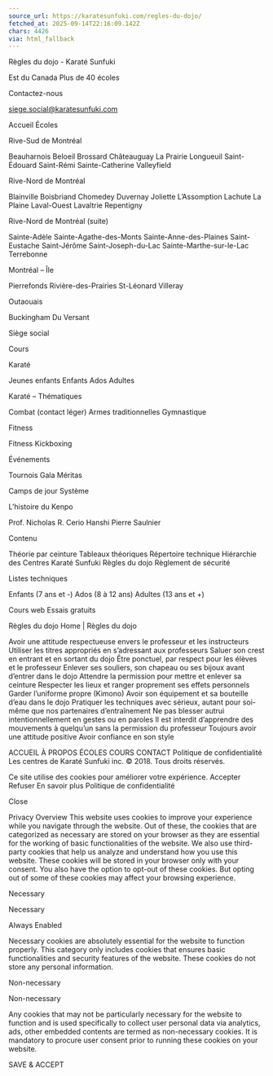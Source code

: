 ```yaml
---
source_url: https://karatesunfuki.com/regles-du-dojo/
fetched_at: 2025-09-14T22:16:09.142Z
chars: 4426
via: html_fallback
---
```

Règles du dojo - Karat&eacute; Sunfuki 
 
 
 
 
 
 
 
 
 
 
 
 
 
 
 
 

 
 
 
 
 
 
 
 
 
 
 
 
 
 
 
 
 
 
 
 
 
 
 
 
 
 
 
 
 
 
 
 
 
 
 
 
 
 
 
 
 
 
 
 
 
 
 
 
 
 
 
 
 
 
 
 

 
 
 
 
 
 
   
 
 
 
 
 
 
 
 
 
 
 

 
 
 Est du Canada 
 Plus de 40 écoles 
 
 
 
 
 Contactez-nous 
 
siege.social@karatesunfuki.com 
 
 Accueil 
 Écoles 
 
 
 Rive-Sud de Montréal 
 
 Beauharnois 
 Beloeil 
 Brossard 
 Châteauguay 
 La Prairie 
 Longueuil 
 Saint-Édouard 
 Saint-Rémi 
 Sainte-Catherine 
 Valleyfield 
 
 
 Rive-Nord de Montréal 
 
 Blainville 
 Boisbriand 
 Chomedey 
 Duvernay 
 Joliette 
 L’Assomption 
 Lachute 
 La Plaine 
 Laval-Ouest 
 Lavaltrie 
 Repentigny 
 
 
 Rive-Nord de Montréal (suite) 
 
 Sainte-Adèle 
 Sainte-Agathe-des-Monts 
 Sainte-Anne-des-Plaines 
 Saint-Eustache 
 Saint-Jérôme 
 Saint-Joseph-du-Lac 
 Sainte-Marthe-sur-le-Lac 
 Terrebonne 
 
 
 Montréal &#8211; Île 
 
 Pierrefonds 
 Rivière-des-Prairies 
 St-Léonard 
 Villeray 
 
 
 Outaouais 
 
 Buckingham 
 Du Versant 
 
 
 

 
 Siège social 
 
 
 
 Cours 
 
 
 Karaté 
 
 Jeunes enfants 
 Enfants 
 Ados 
 Adultes 
 
 
 Karaté &#8211; Thématiques 
 
 Combat (contact léger) 
 Armes traditionnelles 
 Gymnastique 
 
 
 Fitness 
 
 Fitness Kickboxing 
 
 
 
 
 
 Événements 
 
 Tournois 
 Gala Méritas 
 
 
 Camps de jour 
 Système 
 
 
 L&rsquo;histoire du Kenpo 
 
 Prof. Nicholas R. Cerio 
 Hanshi Pierre Saulnier 
 
 
 Contenu 
 
 Théorie par ceinture 
 Tableaux théoriques 
 Répertoire technique 
 Hiérarchie des Centres Karaté Sunfuki 
 Règles du dojo 
 Règlement de sécurité 
 
 
 

 
 Listes techniques 
 
 Enfants (7 ans et -) 
 Ados (8 à 12 ans) 
 Adultes (13 ans et +) 
 
 
 
 
 
 Cours web 
 Essais gratuits 
 

 
 
 
 
 
 
 Règles du dojo Home 
 | 
 Règles du dojo 
 
 

 
 
 
 
 
 
 
 
 
 Avoir une attitude respectueuse envers le professeur et les instructeurs 
 Utiliser les titres appropriés en s&rsquo;adressant aux professeurs 
 Saluer son crest en entrant et en sortant du dojo 
 Être ponctuel, par respect pour les élèves et le professeur 
 Enlever ses souliers, son chapeau ou ses bijoux avant d&rsquo;entrer dans le dojo 
 Attendre la permission pour mettre et enlever sa ceinture 
 Respecter les lieux et ranger proprement ses effets personnels 
 Garder l’uniforme propre (Kimono) 
 Avoir son équipement et sa bouteille d&rsquo;eau dans le dojo 
 Pratiquer les techniques avec sérieux, autant pour soi-même que nos partenaires d&rsquo;entraînement 
 Ne pas blesser autrui intentionnellement en gestes ou en paroles 
 Il est interdit d&rsquo;apprendre des mouvements à quelqu&rsquo;un sans la permission du professeur 
 Toujours avoir une attitude positive 
 Avoir confiance en son style 
 
 
 
 
 
 
 
 

 

 
 



 
 
 
 
 
 
 

 
 
 
 ACCUEIL 
 À PROPOS 
 ÉCOLES 
 COURS 
 CONTACT 
 Politique de confidentialité 
 Les centres de Karaté Sunfuki inc. © 2018. Tous droits réservés. 
 
 

 
 
 


 
 
 Ce site utilise des cookies pour améliorer votre expérience. Accepter Refuser En savoir plus Politique de confidentialité 
 
 
 
 
 Close 
 
 
 
 
 
 
 Privacy Overview 
 This website uses cookies to improve your experience while you navigate through the website. Out of these, the cookies that are categorized as necessary are stored on your browser as they are essential for the working of basic functionalities of the website. We also use third-party cookies that help us analyze and understand how you use this website. These cookies will be stored in your browser only with your consent. You also have the option to opt-out of these cookies. But opting out of some of these cookies may affect your browsing experience. 
 
 
 
 
 
 
 
 Necessary 
 
 
 Necessary 
 
 Always Enabled 
 
 
 
 
 Necessary cookies are absolutely essential for the website to function properly. This category only includes cookies that ensures basic functionalities and security features of the website. These cookies do not store any personal information. 
 
 
 
 
 
 
 Non-necessary 
 
 
 Non-necessary 
 
 
 
 
 
 Any cookies that may not be particularly necessary for the website to function and is used specifically to collect user personal data via analytics, ads, other embedded contents are termed as non-necessary cookies. It is mandatory to procure user consent prior to running these cookies on your website. 
 
 
 
 
 
 
 
 
 
 
 
 
 
 SAVE &amp; ACCEPT